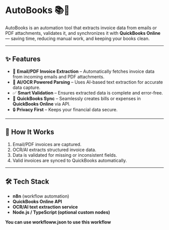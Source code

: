 # AutoBooks 📚🤖

AutoBooks is an automation tool that extracts invoice data from emails or PDF attachments, validates it, and synchronizes it with **QuickBooks Online** — saving time, reducing manual work, and keeping your books clean.

---

## ✨ Features
- 📩 **Email/PDF Invoice Extraction** – Automatically fetches invoice data from incoming emails and PDF attachments.  
- 🧠 **AI/OCR Powered Parsing** – Uses AI-based text extraction for accurate data capture.  
- ✅ **Smart Validation** – Ensures extracted data is complete and error-free.  
- 🔗 **QuickBooks Sync** – Seamlessly creates bills or expenses in **QuickBooks Online** via API.  
- 🔒 **Privacy First** – Keeps your financial data secure.  

---

## 🚀 How It Works
1. Email/PDF invoices are captured.  
2. OCR/AI extracts structured invoice data.  
3. Data is validated for missing or inconsistent fields.  
4. Valid invoices are synced to QuickBooks automatically.  

---

## 🛠️ Tech Stack
- **n8n** (workflow automation)  
- **QuickBooks Online API**  
- **OCR/AI text extraction service**  
- **Node.js / TypeScript (optional custom nodes)**  


**You can use workfloww.json to use this workflow**
